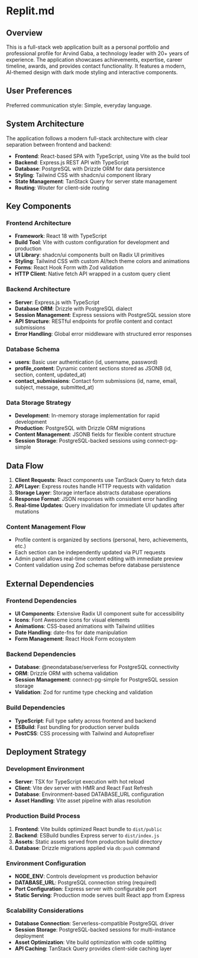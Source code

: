 # Replit.md

## Overview

This is a full-stack web application built as a personal portfolio and professional profile for Arvind Gaba, a technology leader with 20+ years of experience. The application showcases achievements, expertise, career timeline, awards, and provides contact functionality. It features a modern, AI-themed design with dark mode styling and interactive components.

## User Preferences

Preferred communication style: Simple, everyday language.

## System Architecture

The application follows a modern full-stack architecture with clear separation between frontend and backend:

- **Frontend**: React-based SPA with TypeScript, using Vite as the build tool
- **Backend**: Express.js REST API with TypeScript
- **Database**: PostgreSQL with Drizzle ORM for data persistence
- **Styling**: Tailwind CSS with shadcn/ui component library
- **State Management**: TanStack Query for server state management
- **Routing**: Wouter for client-side routing

## Key Components

### Frontend Architecture
- **Framework**: React 18 with TypeScript
- **Build Tool**: Vite with custom configuration for development and production
- **UI Library**: shadcn/ui components built on Radix UI primitives
- **Styling**: Tailwind CSS with custom AI/tech theme colors and animations
- **Forms**: React Hook Form with Zod validation
- **HTTP Client**: Native fetch API wrapped in a custom query client

### Backend Architecture
- **Server**: Express.js with TypeScript
- **Database ORM**: Drizzle with PostgreSQL dialect
- **Session Management**: Express sessions with PostgreSQL session store
- **API Structure**: RESTful endpoints for profile content and contact submissions
- **Error Handling**: Global error middleware with structured error responses

### Database Schema
- **users**: Basic user authentication (id, username, password)
- **profile_content**: Dynamic content sections stored as JSONB (id, section, content, updated_at)
- **contact_submissions**: Contact form submissions (id, name, email, subject, message, submitted_at)

### Data Storage Strategy
- **Development**: In-memory storage implementation for rapid development
- **Production**: PostgreSQL with Drizzle ORM migrations
- **Content Management**: JSONB fields for flexible content structure
- **Session Storage**: PostgreSQL-backed sessions using connect-pg-simple

## Data Flow

1. **Client Requests**: React components use TanStack Query to fetch data
2. **API Layer**: Express routes handle HTTP requests with validation
3. **Storage Layer**: Storage interface abstracts database operations
4. **Response Format**: JSON responses with consistent error handling
5. **Real-time Updates**: Query invalidation for immediate UI updates after mutations

### Content Management Flow
- Profile content is organized by sections (personal, hero, achievements, etc.)
- Each section can be independently updated via PUT requests
- Admin panel allows real-time content editing with immediate preview
- Content validation using Zod schemas before database persistence

## External Dependencies

### Frontend Dependencies
- **UI Components**: Extensive Radix UI component suite for accessibility
- **Icons**: Font Awesome icons for visual elements
- **Animations**: CSS-based animations with Tailwind utilities
- **Date Handling**: date-fns for date manipulation
- **Form Management**: React Hook Form ecosystem

### Backend Dependencies
- **Database**: @neondatabase/serverless for PostgreSQL connectivity
- **ORM**: Drizzle ORM with schema validation
- **Session Management**: connect-pg-simple for PostgreSQL session storage
- **Validation**: Zod for runtime type checking and validation

### Build Dependencies
- **TypeScript**: Full type safety across frontend and backend
- **ESBuild**: Fast bundling for production server builds
- **PostCSS**: CSS processing with Tailwind and Autoprefixer

## Deployment Strategy

### Development Environment
- **Server**: TSX for TypeScript execution with hot reload
- **Client**: Vite dev server with HMR and React Fast Refresh
- **Database**: Environment-based DATABASE_URL configuration
- **Asset Handling**: Vite asset pipeline with alias resolution

### Production Build Process
1. **Frontend**: Vite builds optimized React bundle to `dist/public`
2. **Backend**: ESBuild bundles Express server to `dist/index.js`
3. **Assets**: Static assets served from production build directory
4. **Database**: Drizzle migrations applied via `db:push` command

### Environment Configuration
- **NODE_ENV**: Controls development vs production behavior
- **DATABASE_URL**: PostgreSQL connection string (required)
- **Port Configuration**: Express server with configurable port
- **Static Serving**: Production mode serves built React app from Express

### Scalability Considerations
- **Database Connection**: Serverless-compatible PostgreSQL driver
- **Session Storage**: PostgreSQL-backed sessions for multi-instance deployment
- **Asset Optimization**: Vite build optimization with code splitting
- **API Caching**: TanStack Query provides client-side caching layer